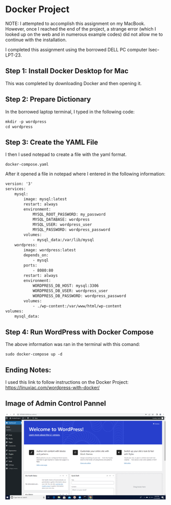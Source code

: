 # Docker Project
NOTE: I attempted to accomplish this assignment on my MacBook. However, once I reached the end of the project, a strange error (which I looked up on the web and in numerous example codes) did not allow me to continue with the installation. 

I completed this assignment using the borrowed DELL PC computer Isec-LPT-23.

## Step 1: Install Docker Desktop for Mac
This was completed  by downloading Docker and then opening it.

## Step 2: Prepare Dictionary
In the borrowed laptop terminal, I typed in the following code:

    mkdir -p wordpress
    cd wordpress

## Step 3: Create the YAML File
I then I used notepad to create a file with the yaml format. 

    docker-compose.yaml

After it opened a file in notepad where I entered in the following information:

    version: '3'
    services:
        mysql:
            image: mysql:latest
            restart: always
            environment:
                MYSQL_ROOT_PASSWORD: my_password
                MYSQL_DATABASE: wordpress
                MYSQL_USER: wordpress_user
                MYSQL_PASSWORD: wordpress_password
            volumes:
                - mysql_data:/var/lib/mysql
        wordpress:
            image: wordpress:latest
            depends_on:
                - mysql
            ports:
                - 8080:80
            restart: always
            environment:
                WORDPRESS_DB_HOST: mysql:3306
                WORDPRESS_DB_USER: wordpress_user
                WORDPRESS_DB_PASSWORD: wordpress_password
            volumes:
                - ./wp-content:/var/www/html/wp-content
    volumes:
        mysql_data:


## Step 4: Run WordPress with Docker Compose
The above information was ran in the terminal with this comand: 

    sudo docker-compose up -d

## Ending Notes:

I used this link to follow instructions on the Docker Project:
https://linuxiac.com/wordpress-with-docker/

## Image of Admin Control Pannel

![view_of_the_vm.PNG](https://raw.githubusercontent.com/s-wayd/s-wayd.github.io/main/view_of_docker_admin_pannel.PNG)

